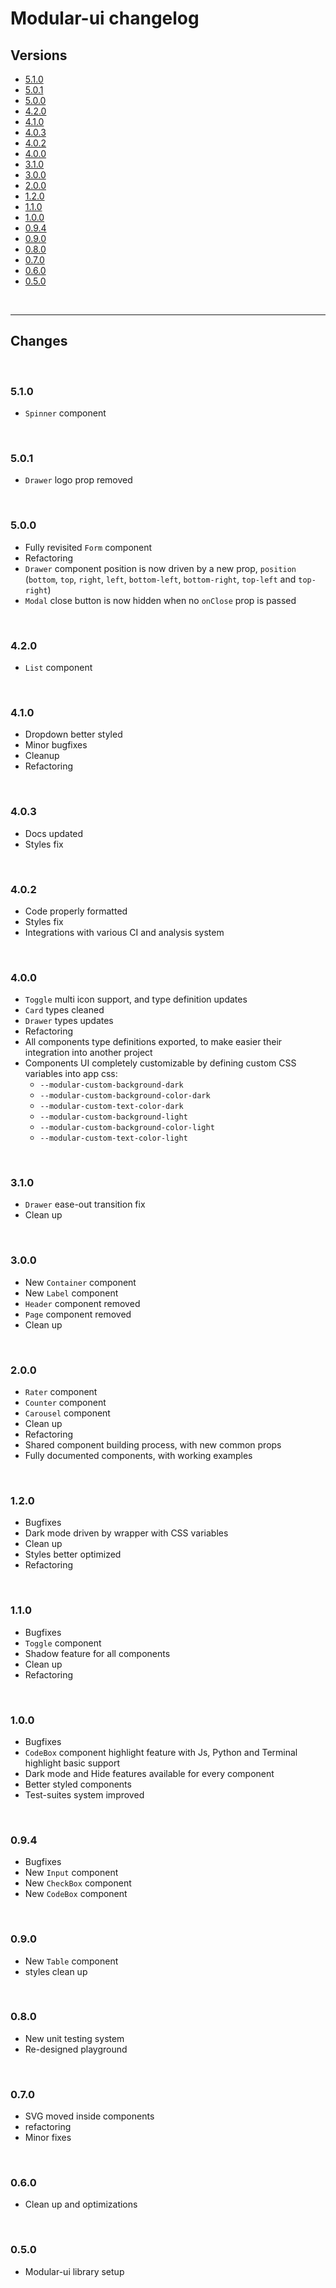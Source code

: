 # Modular-ui changelog

## Versions

- [5.1.0](#510)
- [5.0.1](#501)
- [5.0.0](#500)
- [4.2.0](#420)
- [4.1.0](#410)
- [4.0.3](#403)
- [4.0.2](#402)
- [4.0.0](#400)
- [3.1.0](#310)
- [3.0.0](#300)
- [2.0.0](#200)
- [1.2.0](#120)
- [1.1.0](#110)
- [1.0.0](#100)
- [0.9.4](#094)
- [0.9.0](#090)
- [0.8.0](#080)
- [0.7.0](#070)
- [0.6.0](#060)
- [0.5.0](#050)

<br>

---

## Changes

<br>

### 5.1.0

- `Spinner` component

<br>

### 5.0.1

- `Drawer` logo prop removed

<br>

### 5.0.0

- Fully revisited `Form` component
- Refactoring
- `Drawer` component position is now driven by a new prop, `position` (`bottom`, `top`, `right`, `left`, `bottom-left`, `bottom-right`, `top-left` and `top-right`)
- `Modal` close button is now hidden when no `onClose` prop is passed

<br>

### 4.2.0

- `List` component

<br>

### 4.1.0

- Dropdown better styled
- Minor bugfixes
- Cleanup
- Refactoring

<br>

### 4.0.3

- Docs updated
- Styles fix

<br>

### 4.0.2

- Code properly formatted
- Styles fix
- Integrations with various CI and analysis system

<br>

### 4.0.0

- `Toggle` multi icon support, and type definition updates
- `Card` types cleaned
- `Drawer` types updates
- Refactoring
- All components type definitions exported, to make easier their integration into another project
- Components UI completely customizable by defining custom CSS variables into app css:
  - `--modular-custom-background-dark`
  - `--modular-custom-background-color-dark`
  - `--modular-custom-text-color-dark`
  - `--modular-custom-background-light`
  - `--modular-custom-background-color-light`
  - `--modular-custom-text-color-light`

<br>

### 3.1.0

- `Drawer` ease-out transition fix
- Clean up

<br>

### 3.0.0

- New `Container` component
- New `Label` component
- `Header` component removed
- `Page` component removed
- Clean up

<br>

### 2.0.0

- `Rater` component
- `Counter` component
- `Carousel` component
- Clean up
- Refactoring
- Shared component building process, with new common props
- Fully documented components, with working examples

<br>

### 1.2.0

- Bugfixes
- Dark mode driven by wrapper with CSS variables
- Clean up
- Styles better optimized
- Refactoring

<br>

### 1.1.0

- Bugfixes
- `Toggle` component
- Shadow feature for all components
- Clean up
- Refactoring

<br>

### 1.0.0

- Bugfixes
- `CodeBox` component highlight feature with Js, Python and Terminal highlight basic support
- Dark mode and Hide features available for every component
- Better styled components
- Test-suites system improved

<br>

### 0.9.4

- Bugfixes
- New `Input` component
- New `CheckBox` component
- New `CodeBox` component

<br>

### 0.9.0

- New `Table` component
- styles clean up

<br>

### 0.8.0

- New unit testing system
- Re-designed playground

<br>

### 0.7.0

- SVG moved inside components
- refactoring
- Minor fixes

<br>

### 0.6.0

- Clean up and optimizations

<br>

### 0.5.0

- Modular-ui library setup
